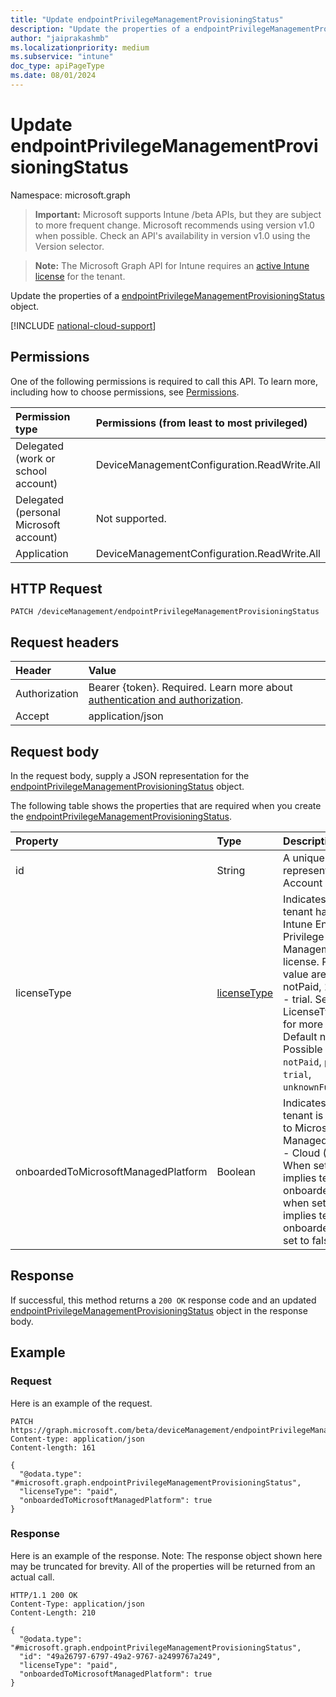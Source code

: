 ```yaml
---
title: "Update endpointPrivilegeManagementProvisioningStatus"
description: "Update the properties of a endpointPrivilegeManagementProvisioningStatus object."
author: "jaiprakashmb"
ms.localizationpriority: medium
ms.subservice: "intune"
doc_type: apiPageType
ms.date: 08/01/2024
---
```


# Update endpointPrivilegeManagementProvisioningStatus

Namespace: microsoft.graph

> **Important:** Microsoft supports Intune /beta APIs, but they are subject to more frequent change. Microsoft recommends using version v1.0 when possible. Check an API's availability in version v1.0 using the Version selector.

> **Note:** The Microsoft Graph API for Intune requires an [active Intune license](https://go.microsoft.com/fwlink/?linkid=839381) for the tenant.

Update the properties of a [endpointPrivilegeManagementProvisioningStatus](../resources/intune-deviceconfig-endpointprivilegemanagementprovisioningstatus.md) object.

[!INCLUDE [national-cloud-support](../../includes/all-clouds.md)]

## Permissions
One of the following permissions is required to call this API. To learn more, including how to choose permissions, see [Permissions](/graph/permissions-reference).

|Permission type|Permissions (from least to most privileged)|
|:---|:---|
|Delegated (work or school account)|DeviceManagementConfiguration.ReadWrite.All|
|Delegated (personal Microsoft account)|Not supported.|
|Application|DeviceManagementConfiguration.ReadWrite.All|

## HTTP Request
<!-- {
  "blockType": "ignored"
}
-->
```http
PATCH /deviceManagement/endpointPrivilegeManagementProvisioningStatus
```

## Request headers
|Header|Value|
|:---|:---|
|Authorization|Bearer {token}. Required. Learn more about [authentication and authorization](/graph/auth/auth-concepts).|
|Accept|application/json|

## Request body
In the request body, supply a JSON representation for the [endpointPrivilegeManagementProvisioningStatus](../resources/intune-deviceconfig-endpointprivilegemanagementprovisioningstatus.md) object.

The following table shows the properties that are required when you create the [endpointPrivilegeManagementProvisioningStatus](../resources/intune-deviceconfig-endpointprivilegemanagementprovisioningstatus.md).

|Property|Type|Description|
|:---|:---|:---|
|id|String|A unique identifier represents Intune Account identifier.|
|licenseType|[licenseType](../resources/intune-deviceconfig-licensetype.md)|Indicates whether tenant has a valid Intune Endpoint Privilege Management license. Possible value are : 0 - notPaid, 1 - paid, 2 - trial. See LicenseType enum for more details. Default notPaid. Possible values are: `notPaid`, `paid`, `trial`, `unknownFutureValue`.|
|onboardedToMicrosoftManagedPlatform|Boolean|Indicates whether tenant is onboarded to Microsoft Managed Platform - Cloud (MMPC). When set to true, implies tenant is onboarded and when set to false, implies tenant is not onboarded. Default set to false.|



## Response
If successful, this method returns a `200 OK` response code and an updated [endpointPrivilegeManagementProvisioningStatus](../resources/intune-deviceconfig-endpointprivilegemanagementprovisioningstatus.md) object in the response body.

## Example

### Request
Here is an example of the request.
```http
PATCH https://graph.microsoft.com/beta/deviceManagement/endpointPrivilegeManagementProvisioningStatus
Content-type: application/json
Content-length: 161

{
  "@odata.type": "#microsoft.graph.endpointPrivilegeManagementProvisioningStatus",
  "licenseType": "paid",
  "onboardedToMicrosoftManagedPlatform": true
}
```

### Response
Here is an example of the response. Note: The response object shown here may be truncated for brevity. All of the properties will be returned from an actual call.
```http
HTTP/1.1 200 OK
Content-Type: application/json
Content-Length: 210

{
  "@odata.type": "#microsoft.graph.endpointPrivilegeManagementProvisioningStatus",
  "id": "49a26797-6797-49a2-9767-a2499767a249",
  "licenseType": "paid",
  "onboardedToMicrosoftManagedPlatform": true
}
```
